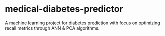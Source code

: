 # medical-diabetes-predictor
A machine learning project for diabetes prediction with focus on optimizing recall metrics through ANN &amp; PCA algorithms.
